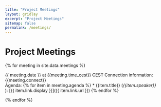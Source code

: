```yaml
---
title: "Project Meetings"
layout: gridlay
excerpt: "Project Meetings"
sitemap: false
permalink: /meetings/
---
```



# Project Meetings
{% for meeting in site.data.meetings %}

 <div class="well">
  <pubtit>{{ meeting.date }} at {{meeting.time_cest}} CEST</pubtit>
  Connection information: {{meeting.connect}} <br />
  Agenda:
  {% for item in meeting.agenda %}
   * {{item.title}} (<em>{{item.speaker}} </em>): [{{ item.link.display }}]({{ item.link.url }}) 
  {% endfor %}
 </div>
 
{% endfor %}
